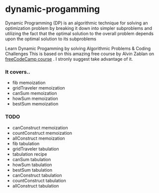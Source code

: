 # dynamic-progamming
Dynamic Programming (DP) is an algorithmic technique for solving an optimization problem by breaking it down into simpler subproblems and utilizing the fact that the optimal solution to the overall problem depends upon the optimal solution to its subproblems

Learn Dynamic Progamming by solving Algorithmic Problems &amp; Coding Challenges
This is based on this amazing free course by Alvin Zablan on [freeCodeCamp course](https://www.youtube.com/watch?v=oBt53YbR9Kk) . I stronly suggest take advantage of it.

### It covers..

- fib memoization
- gridTraveler memoization
- canSum memoization
- howSum memoization
- bestSum memoization

### TODO

- canConstruct memoization
- countConstruct memoization
- allConstruct memoization
- fib tabulation
- gridTraveler tabulation
- tabulation recipe
- canSum tabulation
- howSum tabulation
- bestSum tabulation
- canConstruct tabulation
- countConstruct tabulation
- allConstruct tabulation
